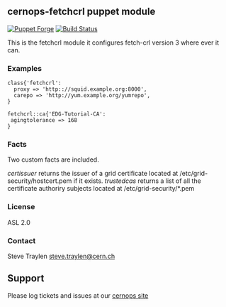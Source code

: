 ## cernops-fetchcrl puppet module

[![Puppet Forge](http://img.shields.io/puppetforge/v/CERNOps/fetchcrl.svg)](https://forge.puppetlabs.com/CERNOps/fetchcrl)
[![Build Status](https://travis-ci.org/cernops/puppet-fetchcrl.svg?branch=master)](https://travis-ci.org/cernops/puppet-fetchcrl)

This is the fetchcrl module it configures fetch-crl version 3 where
ever it can.

### Examples

```puppet
class{'fetchcrl':
  proxy => 'http:://squid.example.org:8000',
  carepo => 'http://yum.example.org/yumrepo',
}

fetchcrl::ca{'EDG-Tutorial-CA':
 agingtolerance => 168
}
```

### Facts
Two custom facts are included.

*certissuer* returns the issuer of a grid certificate located at /etc/grid-security/hostcert.pem if it exists.
*trustedcas* returns a list of all the certificate authoriry subjects located at /etc/grid-security/*.pem

### License
ASL 2.0

### Contact
Steve Traylen <steve.traylen@cern.ch>

## Support
Please log tickets and issues at our [cernops site](http://github.ch/cernops)
